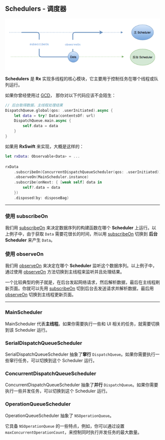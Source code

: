 ## Schedulers - 调度器

![](/assets/Schedulers/Scheduler.png)

**Schedulers** 是 **Rx** 实现多线程的核心模块，它主要用于控制任务在哪个线程或队列运行。

如果你曾经使用过 [GCD](https://developer.apple.com/library/content/documentation/General/Conceptual/ConcurrencyProgrammingGuide/OperationQueues/OperationQueues.html#//apple_ref/doc/uid/TP40008091-CH102-SW1)， 那你对以下代码应该不会陌生：

```swift
// 后台取得数据，主线程处理结果
DispatchQueue.global(qos: .userInitiated).async {
    let data = try? Data(contentsOf: url)
    DispatchQueue.main.async {
        self.data = data
    }
}
```

如果用 **RxSwift** 来实现，大概是这样的：

```swift
let rxData: Observable<Data> = ...

rxData
    .subscribeOn(ConcurrentDispatchQueueScheduler(qos: .userInitiated))
    .observeOn(MainScheduler.instance)
    .subscribe(onNext: { [weak self] data in
        self?.data = data
    })
    .disposed(by: disposeBag)
```

---------

### 使用 subscribeOn
我们用 [subscribeOn](operator/subscribeOn.md) 来决定数据序列的构建函数在哪个 **Scheduler** 上运行。以上例子中，由于获取 `Data` 需要花很长的时间，所以用 [subscribeOn](operator/subscribeOn.md) 切换到 **后台 Scheduler** 来产生 `Data`。

### 使用 observeOn
我们用 [observeOn](operator/observeOn.md) 来决定在哪个 **Scheduler** 监听这个数据序列。以上例子中，通过使用 [observeOn](operator/observeOn.md) 方法切换到主线程来监听并且处理结果。

一个比较典型的例子就是，在后台发起网络请求，然后解析数据，最后在主线程刷新页面。你就可以先用 [subscribeOn](operator/subscribeOn.md) 切到后台去发送请求并解析数据，最后用 [observeOn](operator/observeOn.md) 切换到主线程更新页面。

---------

### MainScheduler
MainScheduler 代表**主线程**。如果你需要执行一些和 UI 相关的任务，就需要切换到该 Scheduler 运行。

### SerialDispatchQueueScheduler
SerialDispatchQueueScheduler 抽象了**窜行** `DispatchQueue`。如果你需要执行一些窜行任务，可以切换到这个 Scheduler 运行。

### ConcurrentDispatchQueueScheduler
ConcurrentDispatchQueueScheduler 抽象了**并行** `DispatchQueue`。如果你需要执行一些并发任务，可以切换到这个 Scheduler 运行。

### OperationQueueScheduler
OperationQueueScheduler 抽象了 `NSOperationQueue`。

它具备 `NSOperationQueue` 的一些特点，例如，你可以通过设置 `maxConcurrentOperationCount`，来控制同时执行并发任务的最大数量。
